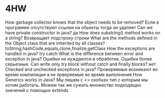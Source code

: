 # 4HW
 
How garbage collector knows that the object needs to be removed?
Если в программе отсутствуют ссылки на обьекты тогда он удаляет
Can we have private constructor in java?
да
How does substring() method works on a string?
Возвращает подстроку строки 
What are the  methods defined in the Object class that are inherited by all classes?
toString,hashCode,equals,clone,finalize,getClass
 How the exceptions are handled in java? 
try catch
What is the difference between error and exception in java?
Ошибки не нуждаются в обработке. Ошибки более серьезные.
Can write only try block without catch and finally blocks?
нет
Checked and unchecked exceptions in java?
Проверяемые возникают во время компиляции а не прверяемые во время выполнения
How Generics works in Java?
Мы пишем с <> скобках тип с которым мы хотим работать. 
Можем так же сужать множество подходящих значений с помощью extends
